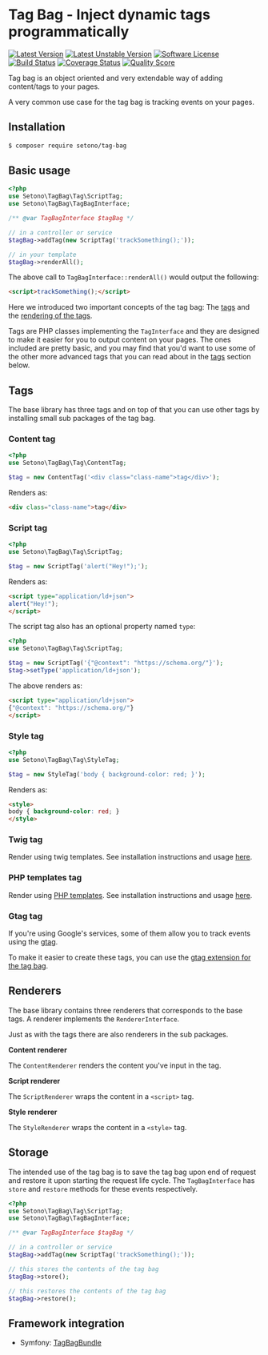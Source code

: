# Tag Bag - Inject dynamic tags programmatically

[![Latest Version][ico-version]][link-packagist]
[![Latest Unstable Version][ico-unstable-version]][link-packagist]
[![Software License][ico-license]](LICENSE)
[![Build Status][ico-github-actions]][link-github-actions]
[![Coverage Status][ico-code-coverage]][link-code-coverage]
[![Quality Score][ico-code-quality]][link-code-quality]

Tag bag is an object oriented and very extendable way of adding content/tags to your pages.

A very common use case for the tag bag is tracking events on your pages. 

## Installation

```bash
$ composer require setono/tag-bag
```

## Basic usage

```php
<?php
use Setono\TagBag\Tag\ScriptTag;
use Setono\TagBag\TagBagInterface;

/** @var TagBagInterface $tagBag */

// in a controller or service
$tagBag->addTag(new ScriptTag('trackSomething();'));

// in your template
$tagBag->renderAll();
```

The above call to `TagBagInterface::renderAll()` would output the following:

```html
<script>trackSomething();</script>
```

Here we introduced two important concepts of the tag bag: The [tags](#tags) and the [rendering of the tags](#renderers).

Tags are PHP classes implementing the `TagInterface` and they are designed to make it easier for you to output content
on your pages. The ones included are pretty basic, and you may find that you'd want to use some of the other more
advanced tags that you can read about in the [tags](#tags) section below.

## Tags
The base library has three tags and on top of that you can use other tags by installing small sub packages of the tag bag.

### Content tag

```php
<?php
use Setono\TagBag\Tag\ContentTag;

$tag = new ContentTag('<div class="class-name">tag</div>');
```

Renders as:

```html
<div class="class-name">tag</div>
```

### Script tag

```php
<?php
use Setono\TagBag\Tag\ScriptTag;

$tag = new ScriptTag('alert("Hey!");');
```

Renders as:

```html
<script type="application/ld+json">
alert("Hey!");
</script>
```

The script tag also has an optional property named `type`:

```php
<?php
use Setono\TagBag\Tag\ScriptTag;

$tag = new ScriptTag('{"@context": "https://schema.org/"}');
$tag->setType('application/ld+json');
```

The above renders as:
```html
<script type="application/ld+json">
{"@context": "https://schema.org/"}
</script>
```

### Style tag

```php
<?php
use Setono\TagBag\Tag\StyleTag;

$tag = new StyleTag('body { background-color: red; }');
```

Renders as:

```html
<style>
body { background-color: red; }
</style>
```

### Twig tag

Render using twig templates. See installation instructions and usage [here](https://github.com/Setono/tag-bag-twig).

### PHP templates tag

Render using [PHP templates](https://github.com/Setono/php-templates). See installation instructions and usage [here](https://github.com/Setono/tag-bag-php-templates).

### Gtag tag

If you're using Google's services, some of them allow you to track events using the [gtag](https://developers.google.com/gtagjs).

To make it easier to create these tags, you can use the [gtag extension for the tag bag](https://github.com/Setono/tag-bag-gtag).

## Renderers
The base library contains three renderers that corresponds to the base tags.
A renderer implements the `RendererInterface`.

Just as with the tags there are also renderers in the sub packages.

**Content renderer**

The `ContentRenderer` renders the content you've input in the tag.

**Script renderer**

The `ScriptRenderer` wraps the content in a `<script>` tag.

**Style renderer**

The `StyleRenderer` wraps the content in a `<style>` tag.

## Storage

The intended use of the tag bag is to save the tag bag upon end of request and restore it upon starting the request life cycle.
The `TagBagInterface` has `store` and `restore` methods for these events respectively.

```php
<?php
use Setono\TagBag\Tag\ScriptTag;
use Setono\TagBag\TagBagInterface;

/** @var TagBagInterface $tagBag */

// in a controller or service
$tagBag->addTag(new ScriptTag('trackSomething();'));

// this stores the contents of the tag bag
$tagBag->store();

// this restores the contents of the tag bag
$tagBag->restore();
```

## Framework integration

- Symfony: [TagBagBundle](https://github.com/Setono/TagBagBundle)

[ico-version]: https://poser.pugx.org/setono/tag-bag/v/stable
[ico-unstable-version]: https://poser.pugx.org/setono/tag-bag/v/unstable
[ico-license]: https://poser.pugx.org/setono/tag-bag/license
[ico-github-actions]: https://github.com/Setono/tag-bag/workflows/build/badge.svg
[ico-code-coverage]: https://img.shields.io/scrutinizer/coverage/g/Setono/tag-bag.svg
[ico-code-quality]: https://img.shields.io/scrutinizer/g/Setono/tag-bag.svg

[link-packagist]: https://packagist.org/packages/setono/tag-bag
[link-github-actions]: https://github.com/Setono/tag-bag/actions
[link-code-coverage]: https://scrutinizer-ci.com/g/Setono/tag-bag/code-structure
[link-code-quality]: https://scrutinizer-ci.com/g/Setono/tag-bag
